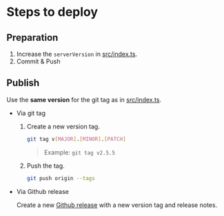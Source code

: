 # Steps to deploy
## Preparation
1. Increase the `serverVersion` in [src/index.ts](src/index.ts).
2. Commit & Push
## Publish
Use the **same version** for the git tag as in [src/index.ts](src/index.ts).
- Via git tag
    1. Create a new version tag.
       ```bash
       git tag v[MAJOR].[MINOR].[PATCH]
       ```
       > Example: `git tag v2.5.5`
    2. Push the tag.
       ```bash
       git push origin --tags
       ```
- Via Github release 

  Create a new [Github release](https://github.com/configcat/mcp-server/releases) with a new version tag and release notes.
